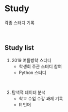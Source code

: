 # Study
각종 스터디 기록

<br/>

## Study list
1. 2019 여름방학 스터디
   - 학생회 주관 스터디 참여
   - Python 스터디

<br/>

2. 탐색적 데이터 분석
   - 학교 수업 수강 과제 기록
   - R 언어
